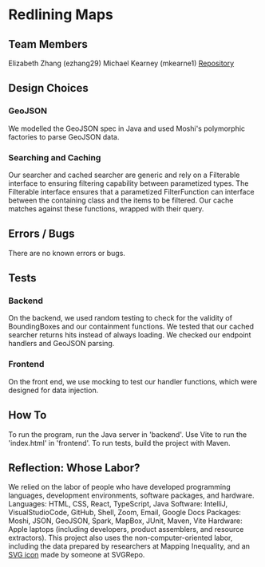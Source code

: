 # Redlining Maps
## Team Members
Elizabeth Zhang (ezhang29)
Michael Kearney (mkearne1)
<a href=https://github.com/cs0320-s2023/sprint-5-ezhang29-mkearne1>Repository</a>

## Design Choices
### GeoJSON
We modelled the GeoJSON spec in Java and used Moshi's polymorphic factories to parse GeoJSON data.
### Searching and Caching
Our searcher and cached searcher are generic and rely on a Filterable interface to ensuring filtering capability between parametized types. The Filterable interface ensures that a parametized FilterFunction can interface between the containing class and the items to be filtered. Our cache matches against these functions, wrapped with their query.

## Errors / Bugs
There are no known errors or bugs.

## Tests
### Backend
On the backend, we used random testing to check for the validity of BoundingBoxes and our containment functions. We tested that our cached searcher returns hits instead of always loading. We checked our endpoint handlers and GeoJSON parsing.
### Frontend
On the front end, we use mocking to test our handler functions, which were designed for data injection.


## How To
To run the program, run the Java server in 'backend'. Use Vite to run the 'index.html' in 'frontend'. To run tests, build the project with Maven.

## Reflection: Whose Labor?
We relied on the labor of people who have developed programming languages, development environments, software packages, and hardware.
Languages: HTML, CSS, React, TypeScript, Java
Software: IntelliJ, VisualStudioCode, GitHub, Shell, Zoom, Email, Google Docs
Packages: Moshi, JSON, GeoJSON, Spark, MapBox, JUnit, Maven, Vite
Hardware: Apple laptops (including developers, product assemblers, and resource extractors).
This project also uses the non-computer-oriented labor, including the data prepared by researchers at Mapping Inequality, and an <a href="https://www.svgrepo.com/svg/12848/x-symbol">SVG icon</a> made by someone at SVGRepo.